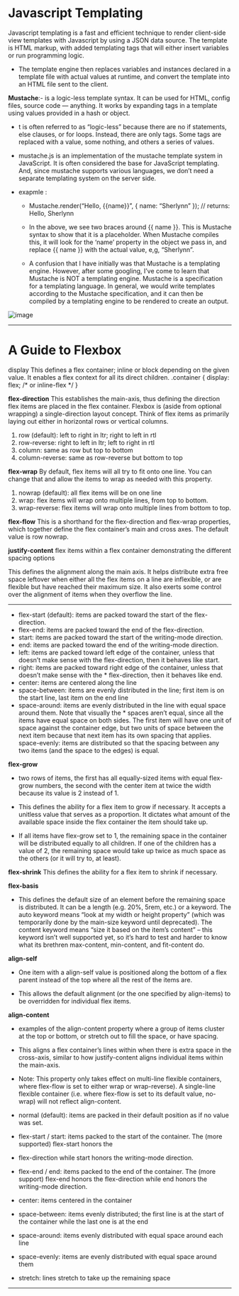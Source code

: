 # Javascript Templating
Javascript templating is a fast and efficient technique to render client-side view templates with Javascript by using a JSON data source. The template is HTML markup, with added templating tags that will either insert variables or run programming logic.

* The template engine then replaces variables and instances declared in a template file with actual values at runtime, and convert the template into an HTML file sent to the client.


**Mustache**:- is a logic-less template syntax. It can be used for HTML, config files, source code — anything. It works by expanding tags in a template using values provided in a hash or object.

* t is often referred to as “logic-less” because there are no if statements, else clauses, or for loops. Instead, there are only tags. Some tags are replaced with a value, some nothing, and others a series of values.

* mustache.js is an implementation of the mustache template system in JavaScript. It is often considered the base for JavaScript templating. And, since mustache supports various languages, we don’t need a separate templating system on the server side.

* exapmle :
    - Mustache.render(“Hello, {{name}}”, { name: “Sherlynn” });
              // returns: Hello, Sherlynn

    - In the above, we see two braces around {{ name }}. This is Mustache syntax to show that it is a placeholder. When Mustache compiles this, it will look for the ‘name’ property in the object we pass in, and replace {{ name }} with the actual value, e,g, “Sherlynn”.
  

    - A confusion that I have initially was that Mustache is a templating engine. However, after some googling, I’ve come to learn that Mustache is NOT a templating engine. Mustache is a specification for a templating language. In general, we would write templates according to the Mustache specification, and it can then be compiled by a templating engine to be rendered to create an output.

![image](https://miro.medium.com/max/700/1*LbqYj87xlazySm6wE0Q2lA.png)

****************
<h1> A Guide to Flexbox</h1>
display
This defines a flex container; inline or block depending on the given value. It enables a flex context for all its direct children. 
.container {
  display: flex; /* or inline-flex */
}


**flex-direction**
This establishes the main-axis, thus defining the direction flex items are placed in the flex container. Flexbox is (aside from optional wrapping) a single-direction layout concept. Think of flex items as primarily laying out either in horizontal rows or vertical columns.

1. row (default): left to right in ltr; right to left in rtl
2. row-reverse: right to left in ltr; left to right in rtl
3. column: same as row but top to bottom
4. column-reverse: same as row-reverse but bottom to top

**flex-wrap**
By default, flex items will all try to fit onto one line. You can change that and allow the items to wrap as needed with this property.
1. nowrap (default): all flex items will be on one line
2. wrap: flex items will wrap onto multiple lines, from top to bottom.
3. wrap-reverse: flex items will wrap onto multiple lines from bottom to top.

**flex-flow**
This is a shorthand for the flex-direction and flex-wrap properties, which together define the flex container’s main and cross axes. The default value is row nowrap.

**justify-content**
flex items within a flex container demonstrating the different spacing options

This defines the alignment along the main axis. It helps distribute extra free space leftover when either all the flex items on a line are inflexible, or are flexible but have reached their maximum size. It also exerts some control over the alignment of items when they overflow the line.

*****
* flex-start (default): items are packed toward the start of the flex-direction.
* flex-end: items are packed toward the end of the flex-direction.
* start: items are packed toward the start of the writing-mode direction.
* end: items are packed toward the end of the writing-mode direction.
* left: items are packed toward left edge of the container, unless that doesn’t make sense with the flex-direction, then it behaves like start.
* right: items are packed toward right edge of the container, unless that doesn’t make sense with the *  flex-direction, then it behaves like end.
* center: items are centered along the line
* space-between: items are evenly distributed in the line; first item is on the start line, last item on the end line
* space-around: items are evenly distributed in the line with equal space around them. Note that visually the * spaces aren’t equal, since all the items have equal space on both sides. The first item will have one unit of space against the container edge, but two units of space between the next item because that next item has its own spacing that applies.
space-evenly: items are distributed so that the spacing between any two items (and the space to the edges) is equal.


**flex-grow**
* two rows of items, the first has all equally-sized items with equal flex-grow numbers, the second with the center item at twice the width because its value is 2 instead of 1.

* This defines the ability for a flex item to grow if necessary. It accepts a unitless value that serves as a proportion. It dictates what amount of the available space inside the flex container the item should take up.

* If all items have flex-grow set to 1, the remaining space in the container will be distributed equally to all children. If one of the children has a value of 2, the remaining space would take up twice as much space as the others (or it will try to, at least).


**flex-shrink**
This defines the ability for a flex item to shrink if necessary.


**flex-basis**
- This defines the default size of an element before the remaining space is distributed. It can be a length (e.g. 20%, 5rem, etc.) or a keyword. The auto keyword means “look at my width or height property” (which was temporarily done by the main-size keyword until deprecated). The content keyword means “size it based on the item’s content” – this keyword isn’t well supported yet, so it’s hard to test and harder to know what its brethren max-content, min-content, and fit-content do.


**align-self**
* One item with a align-self value is positioned along the bottom of a flex parent instead of the top where all the rest of the items are.

* This allows the default alignment (or the one specified by align-items) to be overridden for individual flex items.



**align-content**
* examples of the align-content property where a group of items cluster at the top or bottom, or stretch out to fill the space, or have spacing.

* This aligns a flex container’s lines within when there is extra space in the cross-axis, similar to how justify-content aligns individual items within the main-axis.

- Note: This property only takes effect on multi-line flexible containers, where flex-flow is set to either wrap or wrap-reverse). A single-line flexible container (i.e. where flex-flow is set to its default value, no-wrap) will not reflect align-content.


* normal (default): items are packed in their default position as if no value was set.
* flex-start / start: items packed to the start of the container. The (more supported) flex-start honors the 
* flex-direction while start honors the writing-mode direction.
* flex-end / end: items packed to the end of the container. The (more support) flex-end honors the flex-direction while end honors the writing-mode direction.
  
* center: items centered in the container
* space-between: items evenly distributed; the first line is at the start of the container while the last one is at the end
* space-around: items evenly distributed with equal space around each line
* space-evenly: items are evenly distributed with equal space around them
* stretch: lines stretch to take up the remaining space



*****************************


